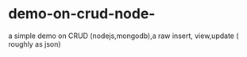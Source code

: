 # demo-on-crud-node-
a simple demo on CRUD (nodejs,mongodb),a raw insert, view,update ( roughly as json)

